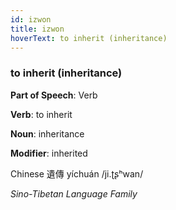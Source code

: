 ```yaml
---
id: izwon
title: izwon
hoverText: to inherit (inheritance)
---
```


### to inherit (inheritance)

**Part of Speech**: Verb

**Verb**: to inherit

**Noun**: inheritance

**Modifier**: inherited

Chinese 遺傳 yíchuán /ji.ʈʂʰwan/

*Sino-Tibetan Language Family*